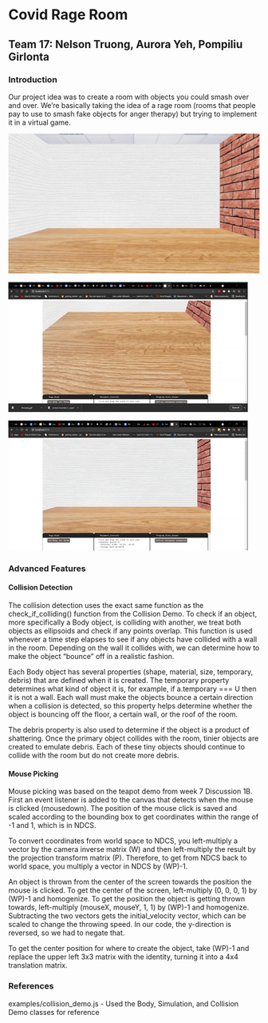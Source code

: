 # Covid Rage Room

## Team 17: Nelson Truong, Aurora Yeh, Pompiliu Girlonta

### Introduction

Our project idea was to create a room with objects you could smash over and over. We’re basically taking the idea of a rage room (rooms that people pay to use to smash fake objects for anger therapy) but trying to implement it in a virtual game.


![](doc/room.png)

![](doc/dropping.gif)

![](doc/throwing.gif)

### Advanced Features

#### Collision Detection

The collision detection uses the exact same function as the check_if_colliding() function from the Collision Demo. To check if an object, more specifically a Body object, is colliding with another, we treat both objects as ellipsoids and check if any points overlap. This function is used whenever a time step elapses to see if any objects have collided with a wall in the room. Depending on the wall it collides with, we can determine how to make the object “bounce” off in a realistic fashion.

Each Body object has several properties (shape, material, size, temporary, debris) that are defined when it is created. The temporary property determines what kind of object it is, for example, if a.temporary === U then it is not a wall. Each wall must make the objects bounce a certain direction when a collision is detected, so this property helps determine whether the object is bouncing off the floor, a certain wall, or the roof of the room.

The debris property is also used to determine if the object is a product of shattering. Once the primary object collides with the room, tinier objects are created to emulate debris. Each of these tiny objects should continue to collide with the room but do not create more debris.

#### Mouse Picking

Mouse picking was based on the teapot demo from week 7 Discussion 1B. First an event listener is added to the canvas that detects when the mouse is clicked (mousedown). The position of the mouse click is saved and scaled according to the bounding box to get coordinates within the range of -1 and 1, which is in NDCS. 

To convert coordinates from world space to NDCS, you left-multiply a vector by the camera inverse matrix (W) and then left-multiply the result by the projection transform matrix (P). Therefore, to get from NDCS back to world space, you multiply a vector in NDCS by (WP)-1.

An object is thrown from the center of the screen towards the position the mouse is clicked. To get the center of the screen, left-multiply (0, 0, 0, 1) by (WP)-1 and homogenize. To get the position the object is getting thrown towards, left-multiply (mouseX, mouseY, 1, 1) by (WP)-1 and homogenize. Subtracting the two vectors gets the initial_velocity vector, which can be scaled to change the throwing speed. In our code, the y-direction is reversed, so we had to negate that. 

To get the center position for where to create the object, take (WP)-1 and replace the upper left 3x3 matrix with the identity, turning it into a 4x4 translation matrix. 

### References


examples/collision_demo.js -  Used the Body, Simulation, and Collision Demo classes for reference
